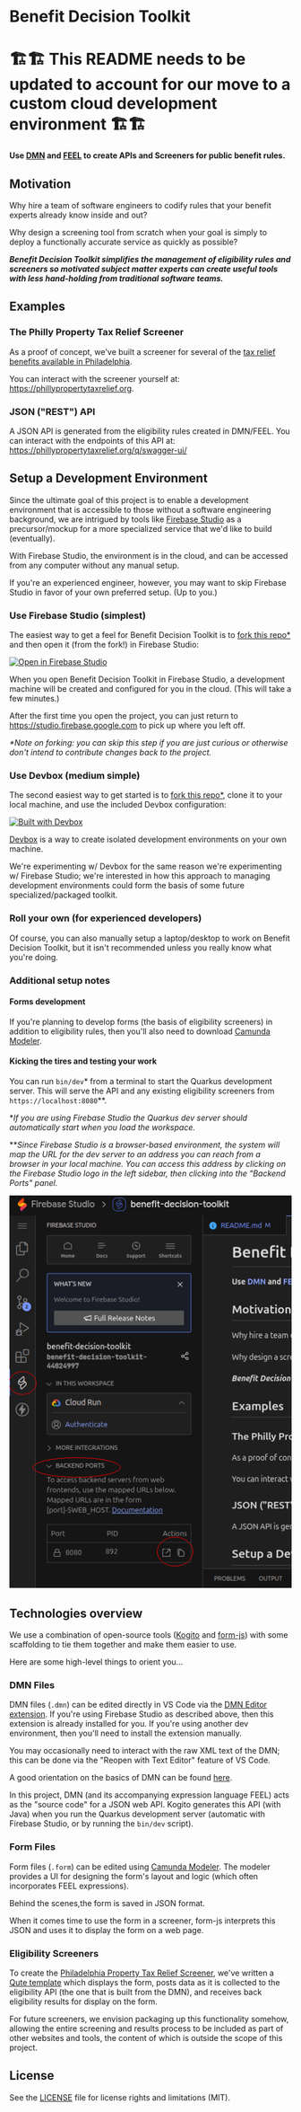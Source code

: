 # Benefit Decision Toolkit

# 🏗🏗️️ This README needs to be updated to account for our move to a custom cloud development environment 🏗️🏗️

**Use [DMN](https://www.omg.org/dmn/) and [FEEL](https://docs.camunda.io/docs/components/modeler/feel/what-is-feel/) to create APIs and Screeners for public benefit rules.**

## Motivation

Why hire a team of software engineers to codify rules that your benefit experts already know inside and out?

Why design a screening tool from scratch when your goal is simply to deploy a functionally accurate service as quickly as possible?

***Benefit Decision Toolkit simplifies the management of eligibility rules and screeners so motivated subject matter experts can create useful tools with less hand-holding from traditional software teams.***

## Examples

### The Philly Property Tax Relief Screener

As a proof of concept, we've built a screener for several of the [tax relief benefits available in Philadelphia](https://www.phila.gov/services/payments-assistance-taxes/taxes/property-and-real-estate-taxes/get-real-estate-tax-relief/).

You can interact with the screener yourself at: https://phillypropertytaxrelief.org.

### JSON ("REST") API

A JSON API is generated from the eligibility rules created in DMN/FEEL. You can interact with the endpoints of this API at: https://phillypropertytaxrelief.org/q/swagger-ui/

## Setup a Development Environment

Since the ultimate goal of this project is to enable a development environment that is accessible to those without a software engineering background, we are intrigued by tools like [Firebase Studio](https://firebase.google.com/docs/studio) as a precursor/mockup for a more specialized service that we'd like to build (eventually).

With Firebase Studio, the environment is in the cloud, and can be accessed from any computer without any manual setup.

If you're an experienced engineer, however, you may want to skip Firebase Studio in favor of your own preferred setup. (Up to you.)

### Use Firebase Studio (simplest)

The easiest way to get a feel for Benefit Decision Toolkit is to [fork this repo*](https://github.com/CodeForPhilly/benefit-decision-toolkit/fork) and then open it (from the fork!) in Firebase Studio:

<a href="https://studio.firebase.google.com/import?url=https%3A%2F%2Fgithub.com%2FCodeForPhilly%2Fbenefit-decision-toolkit">
  <picture>
    <source
      media="(prefers-color-scheme: dark)"
      srcset="https://cdn.firebasestudio.dev/btn/open_dark_32.svg">
    <source
      media="(prefers-color-scheme: light)"
      srcset="https://cdn.firebasestudio.dev/btn/open_light_32.svg">
    <img
      height="32"
      alt="Open in Firebase Studio"
      src="https://cdn.firebasestudio.dev/btn/open_blue_32.svg">
  </picture>
</a>

When you open Benefit Decision Toolkit in Firebase Studio, a development machine will be created and configured for you in the cloud. (This will take a few minutes.)

After the first time you open the project, you can just return to https://studio.firebase.google.com   to pick up where you left off.

_*Note on forking: you can skip this step if you are just curious or otherwise don't intend to contribute changes back to the project._

### Use Devbox (medium simple)

The second easiest way to get started is to [fork this repo*](https://github.com/CodeForPhilly/benefit-decision-toolkit/fork), clone it to your local machine, and use the included Devbox configuration:

[![Built with Devbox](https://www.jetify.com/img/devbox/shield_galaxy.svg)](https://www.jetify.com/devbox/docs/contributor-quickstart/)

[Devbox](https://www.jetify.com/devbox) is a way to create isolated development environments on your own machine.

We're experimenting w/ Devbox for the same reason we're experimenting w/ Firebase Studio; we're interested in how this approach to managing development environments could form the basis of some future specialized/packaged toolkit.

### Roll your own (for experienced developers)

Of course, you can also manually setup a laptop/desktop to work on Benefit Decision Toolkit, but it isn't recommended unless you really know what you're doing.

### Additional setup notes

#### Forms development

If you're planning to develop forms (the basis of eligibility screeners) in addition to eligibility rules, then you'll also need to download [Camunda Modeler](https://camunda.com/download/modeler/).

#### Kicking the tires and testing your work

You can run `bin/dev`* from a terminal to start the Quarkus development server. This will serve the API and any existing eligibility screeners from `https://localhost:8080`**.

*_If you are using Firebase Studio the Quarkus dev server should automatically start when you load the workspace._

**_Since Firebase Studio is a browser-based environment, the system will map the URL for the dev server to an address you can reach from a browser in your local machine. You can access this address by clicking on the Firebase Studio logo in the left sidebar, then clicking into the "Backend Ports" panel._

<img src="docs/images/backend-ports.png" width=600 alt="Screenshot of Backend Ports list in Firebase Studio">

## Technologies overview

We use a combination of open-source tools ([Kogito](https://kogito.kie.org/) and [form-js](https://bpmn.io/toolkit/form-js/)) with some scaffolding to tie them together and make them easier to use.

Here are some high-level things to orient you...

### DMN Files

DMN files (`.dmn`) can be edited directly in VS Code via the [DMN Editor extension](https://marketplace.visualstudio.com/items?itemName=kie-group.dmn-vscode-extension). If you're using Firebase Studio as described above, then this extension is already installed for you. If you're using another dev environment, then you'll need to install the extension manually.

You may occasionally need to interact with the raw XML text of the DMN; this can be done via the "Reopen with Text Editor" feature of VS Code.

A good orientation on the basics of DMN can be found [here](https://learn-dmn-in-15-minutes.com/).

In this project, DMN (and its accompanying expression language FEEL) acts as the "source code" for a JSON web API. Kogito generates this API (with Java) when you run the Quarkus development server (automatic with Firebase Studio, or by running the `bin/dev` script).

### Form Files

Form files (`.form`) can be edited using [Camunda Modeler](https://camunda.com/download/modeler/). The modeler provides a UI for designing the form's layout and logic (which often incorporates FEEL expressions).

Behind the scenes,the form is saved in JSON format.

When it comes time to use the form in a screener, form-js interprets this JSON and uses it to display the form on a web page.

### Eligibility Screeners

To create the [Philadelphia Property Tax Relief Screener](https://phillypropertytaxrelief.org), we've written a [Qute template](https://quarkus.io/guides/qute) which displays the form, posts data as it is collected to the eligibility API (the one that is built from the DMN), and receives back eligibility results for display on the form.

For future screeners, we envision packaging up this functionality somehow, allowing the entire screening and results process to be included as part of other websites and tools, the content of which is outside the scope of this project.

## License
See the [LICENSE](https://github.com/CodeForPhilly/benefit-decision-toolkit/blob/main/LICENSE.md) file for license rights and limitations (MIT).
